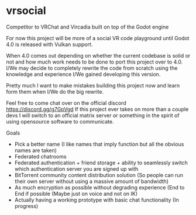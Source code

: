 # vrsocial
Competitor to VRChat and Vircadia built on top of the Godot engine

For now this project will be more of a social VR code playground until Godot 4.0 is released with Vulkan support.

When 4.0 comes out depending on whether the current codebase is solid or not and how much work needs to be done to port this project over to 4.0.
I/We may decide to completely rewrite the code from scratch using the knowledge and experience I/We gained developing this version.

Pretty much I want to make mistakes building this project now and learn form them when I/We do the big rewrite.

Feel free to come chat over on the official discord https://discord.gg/g7GpVgd
If this project ever takes on more than a couple devs I will switch to an official matrix server or something in the spirit of using opensource software to communicate.

Goals
- Pick a better name (I like names that imply function but all the obvious names are taken)
- Federated chatrooms
- Federated authentication + friend storage + ability to seamlessly switch which authentication server you are signed up with
- BitTorrent community content distribution solution (So people can run their own server without using a massive amount of bandwidth)
- As much encryption as possible without degrading experience (End to End if possible (Maybe just on voice and not on IK)
- Actually having a working prototype with basic chat functionality (In progress)
